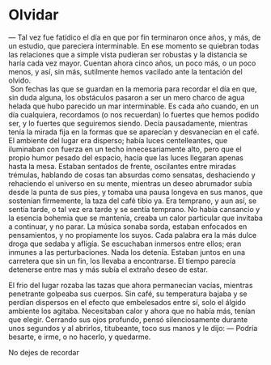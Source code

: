 # Olvidar

— Tal vez fue fatídico el día en que por fin terminaron once años, y más, de un estudio, que pareciera interminable. En ese momento se quiebran todas las relaciones que a simple vista pudieran ser robustas y la distancia se haría cada vez mayor. Cuentan ahora cinco años, un poco más, o un poco menos, y así, sin más, sutilmente hemos vacilado ante la tentación del olvido.  
 Son fechas las que se guardan en la memoria para recordar el día en que, sin duda alguna, los obstáculos pasaron a ser un mero charco de agua helada que hubo parecido un mar interminable. Es cada año cuando, en un día cualquiera, recordamos (o nos recuerdan) lo fuertes que hemos podido ser, y lo fuertes que seguiremos siendo.
Decía pausadamente, mientras tenía la mirada fija en la formas que se aparecían y desvanecían en el café. El ambiente del lugar era disperso; había luces centelleantes, que iluminaban con fuerza en un techo innecesariamente alto, pero que el propio humor pesado del espacio, hacía que las luces llegaran apenas hasta la mesa.
Estaban sentados de frente, oscilantes entre miradas trémulas, hablando de cosas tan absurdas como sensatas, deshaciendo y rehaciendo el universo en su mente, mientras un deseo abrumador subía desde la punta de sus pies, y tomaba una pausa longeva en sus manos, que sostenían firmemente, la taza del café tibio ya. Era temprano, y aun así, se sentía tarde, o tal vez era tarde y se sentía temprano. No había cansancio y la esencia bohemia que se mantenía, creaba un calor particular que invitaba a continuar, y no parar.
La música sonaba sorda, estaban enfocados en pensamientos, y no propiamente los suyos. Cada palabra era la más dulce droga que sedaba y afligía. Se escuchaban inmersos entre ellos; eran inmunes a las perturbaciones. Nada los detenía. Estaban juntos en una carretera que sin un fin, los llevaba a encontrarse. El tiempo parecía detenerse entre mas y más subía el extraño deseo de estar.

El frio del lugar rozaba las tazas que ahora permanecían vacías, mientras penetrante golpeaba sus cuerpos. Sin café, su temperatura bajaba y se perdían dispersos en el efecto que embelesados entre sí, solo el álgido ambiente los agitaba. Necesitaban calor y ahora que no había más, tenían que elegir. Cerrando sus ojos profundo, pensó silenciosamente durante unos segundos y al abrirlos, titubeante, toco sus manos y le dijo:
— Podría besarte, e irme, o no hacerlo, y quedarme.

No dejes de recordar
  

